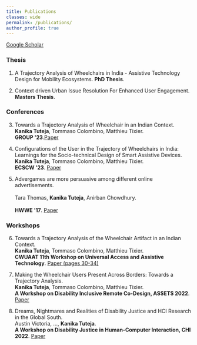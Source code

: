 ```yaml
---
title: Publications
classes: wide
permalink: /publications/
author_profile: true
---
```


[Google Scholar](https://scholar.google.com/citations?user=H-H7oWIAAAAJ&hl=en&oi=ao)

### Thesis
1. A Trajectory Analysis of Wheelchairs in India - Assistive Technology Design for Mobility Ecosystems. **PhD Thesis**.

2. Context driven Urban Issue Resolution For Enhanced User Engagement. **Masters Thesis**.


### Conferences
3. Towards a Trajectory Analysis of Wheelchair in an Indian Context. <br> 
**Kanika Tuteja**, Tommaso Colombino, Matthieu Tixier.<br>
**GROUP '23**.[Paper](https://dl.acm.org/doi/fullHtml/10.1145/3565967.3570975)

5. Configurations of the User in the Trajectory of Wheelchairs in India: Learnings for the Socio-technical Design of Smart Assistive Devices.<br>
**Kanika Tuteja**, Tommaso Colombino, Matthieu Tixier. <br>
**ECSCW '23**. [Paper](https://dl.eusset.eu/items/48b9ef17-4d03-45bd-b8f0-201f35a91a6c)

7. Advergames are more persuasive among different online advertisements. <br>  
Tara Thomas, **Kanika Tuteja**, Anirban Chowdhury. <br>  
**HWWE '17**. [Paper](https://www.springerprofessional.de/en/advergames-are-more-persuasive-among-different-online-advertisem/18996298)


### Workshops

6. Towards a Trajectory Analysis of the Wheelchair Artifact in an Indian Context. <br>
**Kanika Tuteja**, Tommaso Colombino, Matthieu Tixier.<br>
**CWUAAT 11th Workshop on Universal Access and Assistive Technology**. [Paper (pages 30-34)](https://api.repository.cam.ac.uk/server/api/core/bitstreams/572d2e4e-3a91-421a-8193-81287d6ab114/content)

8. Making the Wheelchair Users Present Across Borders: Towards a Trajectory Analysis. <br>
**Kanika Tuteja**, Tommaso Colombino, Matthieu Tixier.<br>
**A Workshop on Disability Inclusive Remote Co-Design, ASSETS 2022**. [Paper](https://drive.google.com/drive/u/0/folders/1LSkW_OrCP7fYPSeekV7ISPhl2nF8wCJj)

10. Dreams, Nightmares and Realities of Disability Justice and HCI Research in the Global South.<br>
Austin Victoria, ..., **Kanika Tuteja**.<br>
**A Workshop on Disability Justice in Human-Computer Interaction, CHI 2022**. [Paper](https://drive.google.com/file/d/1ffDKP03liyQRxmDPUj_EJMILNdzumGDK/view)


